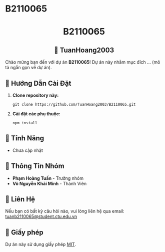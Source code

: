 # B2110065
# <h1 align="center">B2110065</h1>

## <h2 align="center">🎉 TuanHoang2003</h2>
<p>Chào mừng bạn đến với dự án <strong>B2110065</strong>! Dự án này nhằm mục đích ... (mô tả ngắn gọn về dự án).</p>

## <h2>🚀 Hướng Dẫn Cài Đặt</h2>
<ol>
  <li><strong>Clone repository này:</strong></li>
  <pre><code>git clone https://github.com/TuanHoang2003/B2110065.git</code></pre>
  <li><strong>Cài đặt các phụ thuộc:</strong></li>
  <pre><code>npm install</code></pre>
</ol>

## <h2>🌟 Tính Năng</h2>
<ul>
  <li> Chưa cập nhật</li>
  
</ul>

## <h2>👥 Thông Tin Nhóm</h2>
<ul>
  <li><strong>Phạm Hoàng Tuấn</strong> - Trưởng nhóm</li>
  <li><strong>Võ Nguyễn Khải Minh</strong> - Thành Viên</li>
  
</ul>

## <h2>📧 Liên Hệ</h2>
<p>Nếu bạn có bất kỳ câu hỏi nào, vui lòng liên hệ qua email: <a href="mailto:tuanb2110065@student.ctu.edu.vn">tuanb2110065@student.ctu.edu.vn</a></p>

## <h2>📄 Giấy phép</h2>
<p>Dự án này sử dụng giấy phép <a href="LICENSE">MIT</a>.</p>
